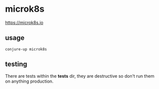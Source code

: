 # microk8s

https://microk8s.io

## usage

```
conjure-up microk8s
```

## testing

There are tests within the **tests** dir, they are destructive so don't run them on anything production.
